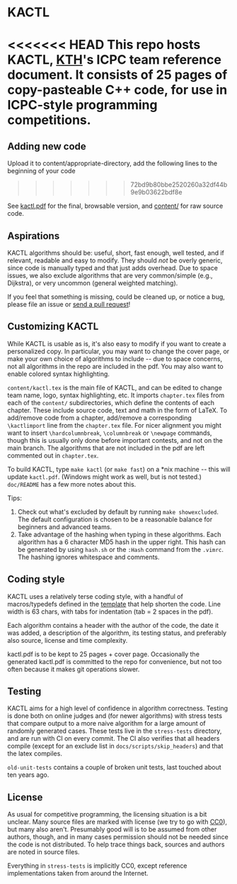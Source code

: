 # KACTL

<<<<<<< HEAD
This repo hosts KACTL, [KTH](https://en.wikipedia.org/wiki/KTH_Royal_Institute_of_Technology)'s ICPC team reference document.
It consists of 25 pages of copy-pasteable C++ code, for use in ICPC-style programming competitions.
=======
## Adding new code
Upload it to content/appropriate-directory, add the following lines to the beginning of your code
>>>>>>> 72bd9b80bbe2520260a32df44b9e9b03622bdf8e

See [kactl.pdf](./kactl.pdf) for the final, browsable version, and [content/](./content/) for raw source code.

## Aspirations

KACTL algorithms should be: useful, short, fast enough, well tested, and if relevant, readable and easy to modify.
They should *not* be overly generic, since code is manually typed and that just adds overhead.
Due to space issues, we also exclude algorithms that are very common/simple (e.g., Dijkstra), or very uncommon (general weighted matching).

If you feel that something is missing, could be cleaned up, or notice a bug, please file an issue or [send a pull request](https://help.github.com/articles/fork-a-repo/)!

## Customizing KACTL

While KACTL is usable as is, it's also easy to modify if you want to create a personalized copy.
In particular, you may want to change the cover page, or make your own choice of algorithms to include --
due to space concerns, not all algorithms in the repo are included in the pdf.
You may also want to enable colored syntax highlighting.

`content/kactl.tex` is the main file of KACTL, and can be edited to change team name, logo, syntax highlighting, etc.
It imports `chapter.tex` files from each of the `content/` subdirectories, which define the contents of each chapter.
These include source code, text and math in the form of LaTeX.
To add/remove code from a chapter, add/remove a corresponding `\kactlimport` line from the `chapter.tex` file.
For nicer alignment you might want to insert `\hardcolumnbreak`, `\columnbreak` or `\newpage` commands,
though this is usually only done before important contests, and not on the main branch.
The algorithms that are not included in the pdf are left commented out in `chapter.tex`.

To build KACTL, type `make kactl` (or `make fast`) on a \*nix machine -- this will update `kactl.pdf`.
(Windows might work as well, but is not tested.) `doc/README` has a few more notes about this.

Tips:
1. Check out what's excluded by default by running `make showexcluded`.
The default configuration is chosen to be a reasonable balance for beginners
and advanced teams.
2. Take advantage of the hashing when typing in these algorithms. Each
algorithm has a 6 character MD5 hash in the upper right. This hash can be
generated by using `hash.sh` or the `:Hash` command from the `.vimrc`. The
hashing ignores whitespace and comments.

## Coding style

KACTL uses a relatively terse coding style, with a handful of macros/typedefs defined in the
[template](./content/contest/template.cpp) that help shorten the code.
Line width is 63 chars, with tabs for indentation (tab = 2 spaces in the pdf).

Each algorithm contains a header with the author of the code, the date it
was added, a description of the algorithm, its testing status, and preferably also
source, license and time complexity.

kactl.pdf is to be kept to 25 pages + cover page.
Occasionally the generated kactl.pdf is committed to the repo for convenience, but not too often because it makes git operations slower.

## Testing

KACTL aims for a high level of confidence in algorithm correctness.
Testing is done both on online judges and (for newer algorithms) with stress tests
that compare output to a more naive algorithm for a large amount of randomly generated cases.
These tests live in the `stress-tests` directory, and are run with CI on every commit. The CI also verifies that all headers compile (except for an exclude list in `docs/scripts/skip_headers`) and that the latex compiles.

`old-unit-tests` contains a couple of broken unit tests, last touched about ten years ago.

## License

As usual for competitive programming, the licensing situation is a bit unclear.
Many source files are marked with license (we try to go with
[CC0](https://creativecommons.org/share-your-work/public-domain/cc0/)), but many also aren't.
Presumably good will is to be assumed from other authors, though, and in many cases permission should not be needed since the code is not distributed.
To help trace things back, sources and authors are noted in source files.

Everything in `stress-tests` is implicitly CC0, except reference implementations taken from around the Internet.
